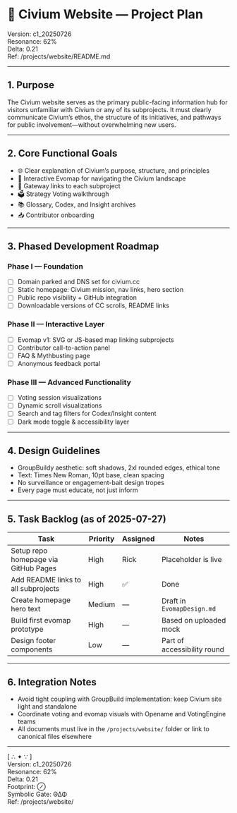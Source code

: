 <!-- Filename: website_Project_Plan_c1_20250726.md -->

# 📄 Civium Website — Project Plan  
Version: c1_20250726  
Resonance: 62%  
Delta: 0.21  
Ref: /projects/website/README.md  

---

## 1. Purpose

The Civium website serves as the primary public-facing information hub for visitors unfamiliar with Civium or any of its subprojects. It must clearly communicate Civium’s ethos, the structure of its initiatives, and pathways for public involvement—without overwhelming new users.

---

## 2. Core Functional Goals

- 🌐 Clear explanation of Civium’s purpose, structure, and principles
- 🧭 Interactive Evomap for navigating the Civium landscape
- 🔗 Gateway links to each subproject
- 🗳️ Strategy Voting walkthrough
- 📚 Glossary, Codex, and Insight archives
- 📥 Contributor onboarding

---

## 3. Phased Development Roadmap

### Phase I — Foundation
- [ ] Domain parked and DNS set for civium.cc
- [ ] Static homepage: Civium mission, nav links, hero section
- [ ] Public repo visibility + GitHub integration
- [ ] Downloadable versions of CC scrolls, README links

### Phase II — Interactive Layer
- [ ] Evomap v1: SVG or JS-based map linking subprojects
- [ ] Contributor call-to-action panel
- [ ] FAQ & Mythbusting page
- [ ] Anonymous feedback portal

### Phase III — Advanced Functionality
- [ ] Voting session visualizations
- [ ] Dynamic scroll visualizations
- [ ] Search and tag filters for Codex/Insight content
- [ ] Dark mode toggle & accessibility layer

---

## 4. Design Guidelines

- GroupBuildy aesthetic: soft shadows, 2xl rounded edges, ethical tone
- Text: Times New Roman, 10pt base, clean spacing
- No surveillance or engagement-bait design tropes
- Every page must educate, not just inform

---

## 5. Task Backlog (as of 2025-07-27)

| Task | Priority | Assigned | Notes |
|------|----------|----------|-------|
| Setup repo homepage via GitHub Pages | High | Rick | Placeholder is live |
| Add README links to all subprojects | High | ✅ | Done |
| Create homepage hero text | Medium | — | Draft in `EvomapDesign.md` |
| Build first evomap prototype | High | — | Based on uploaded mock |
| Design footer components | Low | — | Part of accessibility round |

---

## 6. Integration Notes

- Avoid tight coupling with GroupBuild implementation: keep Civium site light and standalone
- Coordinate voting and evomap visuals with Opename and VotingEngine teams
- All documents must live in the `/projects/website/` folder or link to canonical files elsewhere

---

[ ∴ ✦ ∵ ]  
Version: c1_20250726  
Resonance: 62%  
Delta: 0.21  
Footprint: ⊘  
Symbolic Gate: ΘΔΦ  
Ref: /projects/website/

